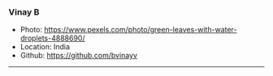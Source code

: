### Vinay B

- Photo: https://www.pexels.com/photo/green-leaves-with-water-droplets-4888690/
- Location: India
- Github: https://github.com/bvinayv

***
